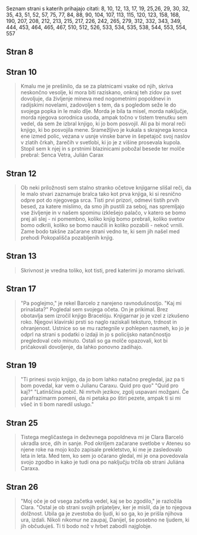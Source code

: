 Seznam strani s katerih prihajajo citati: 8, 10, 12, 13, 17, 19, 25,26, 29, 30, 32, 35, 43, 51, 52, 57,
75, 77, 84, 88, 90, 104, 107, 113, 115, 120, 123, 158, 168, 190, 207, 208, 212, 213, 215, 217, 226,
242, 265, 279, 312, 332, 343, 349, 444, 453, 464, 465, 467, 510, 512, 526, 533, 534, 535, 538, 544,
553, 554, 557

## Stran 8

## Stran 10

> Kmalu me je prešinilo, da se za platnicami vsake od njih, skriva neskončno vesolje, ki mora biti raziskano,
onkraj teh zidov pa svet dovoljuje, da življenje mineva med nogometnimi popoldnevi in radijskimi novelami,
zadovoljen s tem, da s pogledom seže le do svojega popka in le malo dlje. Morda je bila ta misel, morda 
naključje, morda njegova sorodnica usoda, ampak točno v tistem trenutku sem vedel, da sem že izbral knjigo, ki
jo bom posvojil. Ali pa bi moral reči knjigo, ki bo posvojila mene. Sramežljivo je kukala s skrajnega konca 
ene izmed polic, vezana v usnje vinske barve in šepetajoč svoj naslov v zlatih črkah, žarečih v svetlobi, ki
jo je z višine prosevala kupola. Stopil sem k njej in s prstnimi blazinicami pobožal besede ter molče prebral:
Senca Vetra, Julián Carax


## Stran 12
> Ob neki priložnosti sem stalno stranko očetove knjigarne slišal reči, da le malo stvari zaznamuje bralca tako
kot prva knjiga, ki si resnično odpre pot do njegovega srca. Tisti prvi prizori, odmevi tistih prvih besed, za
katere mislimo, da smo jih pustili za seboj, nas spremljajo vse življenje in v našem spominu izklešejo palačo,
v katero se bomo prej ali slej - ni pomembno, koliko knjig bomo prebrali, koliko svetov bomo odkrili, koliko
se bomo naučili in koliko pozabili - nekoč vrnili. Zame bodo takšne začarane strani vedno te, ki sem jih
našel med prehodi Pokopališča pozabljenih knjig.

## Stran 13
> Skrivnost je vredna toliko, kot tisti, pred katerimi jo moramo skrivati.

## Stran 17
>"Pa poglejmo," je rekel Barcelo z narejeno ravnodušnostjo. "Kaj mi prinašata?"
Pogledal sem svojega očeta. On je prikimal. Brez obotavlja sem izročil knjigo Bracelóju.
Knjigarnar jo je vzel z izkušeno roko. Njegovi klavirski prsti so naglo raziskali teksturo, 
trdnost in ohranjenost. Ustnice so se mu raztegnile v pohlepen nasmeh, ko jo je odprl na strani
s podatki o izdaji in jo s policijsko natančnostjo pregledoval celo minuto. Ostali so ga
molče opazovali, kot bi pričakovali dovoljenje, da lahko ponovno zadihajo.

## Stran 19
> "Ti prinesi svojo knjigo, da jo bom lahko natačno pregledal, jaz pa ti bom povedal, kar vem
o Julianu Caraxu. Quid pro quo"
> "Quid pro kaj?"
> "Latinščina pobič. Ni mrtvih jezikov, zgolj uspavani možgani. Če parafrazimarm pomeni, da
ni petaka po štiri pezete, ampak ti si mi všeč in ti bom naredil uslugo."

## Stran 25
> Tistega megličastega in deževnega popoldneva mi je Clara Barceló ukradla srce, dih in sanje.
Pod okriljem začarane svetlobe v Ateneu so njene roke na mojo kožo zapisale prekletstvo,
ki me je zasledovalo leta in leta. Med tem, ko sem jo očarano gledal, mi je ona povedovala
svojo zgodbo in kako je tudi ona po naključju trčila ob strani Juliána Caraxa.

## Stran 26
>"Moj oče je od vsega začetka vedel, kaj se bo zgodilo," je razložila Clara. "Ostal je
ob strani svojih prijateljev, ker je mislil, da je to njegova dolžnost. Ubila ga je
zvestoba do ljudi, ki so ga, ko je prišla njihova ura, izdali. Nikoli nikomur ne zaupaj,
Danijel, še posebno ne ljudem, ki jih občuduješ. Ti ti bodo nož v hrbet zabodli najglobje.


[1]: http://www.masteringemacs.org/articles/2010/10/13/diacritics-in-emacs/
